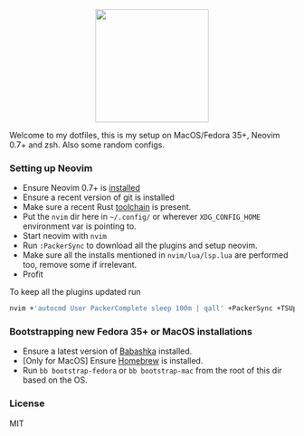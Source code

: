 <div align="center">
  <img src="https://neovim.io/logos/neovim-mark-flat.png" width=200 />
</div>

Welcome to my dotfiles, this is my setup on MacOS/Fedora 35+, Neovim 0.7+ and zsh. Also some random configs.

### Setting up Neovim
- Ensure Neovim 0.7+ is [installed](https://github.com/neovim/neovim/wiki/Installing-Neovim)
- Ensure a recent version of git is installed
- Make sure a recent Rust [toolchain](https://www.rust-lang.org/tools/install) is present.
- Put the `nvim` dir here in `~/.config/` or wherever `XDG_CONFIG_HOME` environment var is pointing to.
- Start neovim with `nvim`
- Run `:PackerSync` to download all the plugins and setup neovim.
- Make sure all the installs mentioned in `nvim/lua/lsp.lua` are performed too, remove some if irrelevant.
- Profit

To keep all the plugins updated run
```sh
nvim +'autocmd User PackerComplete sleep 100m | qall' +PackerSync +TSUpdate
```

### Bootstrapping new Fedora 35+ or MacOS installations

- Ensure a latest version of [Babashka](https://github.com/babashka/babashka#installation) installed.
- [Only for MacOS] Ensure [Homebrew](https://brew.sh/) is installed.
- Run `bb bootstrap-fedora` or `bb bootstrap-mac` from the root of this dir based on the OS.

### License
MIT
